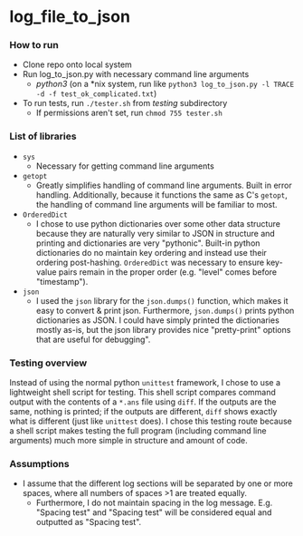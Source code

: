 # log_file_to_json

### How to run
* Clone repo onto local system
* Run log_to_json.py with necessary command line arguments
  * *python3* (on a \*nix system, run like `python3 log_to_json.py -l TRACE -d -f test_ok_complicated.txt`)
* To run tests, run `./tester.sh` from *testing* subdirectory
  * If permissions aren't set, run `chmod 755 tester.sh`
  
### List of libraries
* `sys`
  * Necessary for getting command line arguments
* `getopt`
  * Greatly simplifies handling of command line arguments. Built in error handling. Additionally, because it functions the same as C's `getopt`, the handling of command line arguments will be familiar to most.
* `OrderedDict`
  * I chose to use python dictionaries over some other data structure because they are naturally very similar to JSON in structure and printing and dictionaries are very "pythonic". Built-in python dictionaries do no maintain key ordering and instead use their ordering post-hashing. `OrderedDict` was necessary to ensure key-value pairs remain in the proper order (e.g. "level" comes before "timestamp").
* `json`
  * I used the `json` library for the `json.dumps()` function, which makes it easy to convert & print json. Furthermore, `json.dumps()` prints python dictionaries as JSON. I could have simply printed the dictionaries mostly as-is, but the json library provides nice "pretty-print" options that are useful for debugging".
  
### Testing overview
Instead of using the normal python `unittest` framework, I chose to use a lightweight shell script for testing. This shell script compares command output with the contents of a `*.ans` file using `diff`. If the outputs are the same, nothing is printed; if the outputs are different, `diff` shows exactly what is different (just like `unittest` does). I chose this testing route because a shell script makes testing the full program (including command line arguments) much more simple in structure and amount of code.

### Assumptions
* I assume that the different log sections will be separated by one or more spaces, where all numbers of spaces >1 are treated equally.
  * Furthermore, I do not maintain spacing in the log message. E.g. "Spacing     test" and "Spacing test" will be considered equal and outputted as "Spacing test".

